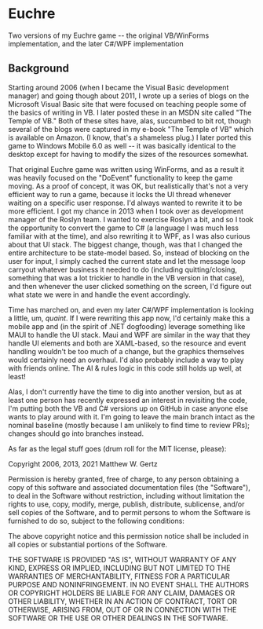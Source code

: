# Euchre
Two versions of my Euchre game -- the original VB/WinForms implementation, and the later C#/WPF implementation

## Background
Starting around 2006 (when I became the Visual Basic development manager) and going though about 2011, I wrote up a series of blogs on the Microsoft Visual Basic site that were focused on 
teaching people some of the basics of writing in VB.  I later posted these in an MSDN site called "The Temple of VB."  Both of these sites have,
alas, succumbed to bit rot, though several of the blogs were captured in my e-book "The Temple of VB" which is available on Amazon.  (I know,
that's a shameless plug.)  I later ported this game to Windows Mobile 6.0 as well -- it was basically identical to the desktop except for having to modify the sizes of the resources somewhat.

That original Euchre game was written using WinForms, and as a result it was heavily focused on the "DoEvent" functionality to keep the game moving.  As a proof of concept, 
it was OK, but realistically that's not a very efficient way to run a game, because it locks the UI thread whenever waiting on a specific user response. I'd always
wanted to rewrite it to be more efficient.  I got my chance in 2013 when I took over as development manager of the Roslyn team.  I wanted to exercise Roslyn a bit,
and so I took the opportunity to convert the game to C# (a language I was much less familiar with at the time), and also rewriting it to WPF, as I was also curious 
about that UI stack.  The biggest change, though, was that I changed the entire architecture to be state-model based.  So, instead of blocking on the user for input, 
I simply cached the current state and let the message loop carryout whatever business it needed to do (including quitting/closing, something that was a lot trickier to handle in 
the VB version in that case), and then whenever the user clicked something on the screen, I'd figure out what state we were in and handle the event accordingly.

Time has marched on, and even my later C#/WPF implementation is looking a little, um, _quaint_.  If I were rewriting this app now, I'd certainly make this a mobile app and (in the 
spirit of .NET dogfooding) leverage something like MAUI to handle the UI stack.  Maui and WPF are similar in the way that they handle UI elements and both are XAML-based, so the resource 
and event handling wouldn't be too much of a change, but the graphics themselves would certainly need an overhaul.  I'd also probably include a way to play with friends online.
The AI & rules logic in this code still holds up well, at least! 

Alas, I don't currently have the time to dig into another version, but as at least one person has recently expressed an interest in revisiting the code, I'm putting both the VB and C# versions
up on GitHub in case anyone else wants to play around with it.  I'm going to leave the main branch intact as the nominal baseline (mostly because I am unlikely to find time
to review PRs); changes should go into branches instead.

As far as the legal stuff goes (drum roll for the MIT license, please):

Copyright 2006, 2013, 2021 Matthew W. Gertz

Permission is hereby granted, free of charge, to any person obtaining a copy of this software and associated documentation files (the "Software"), to deal in the Software without restriction, including without limitation the rights to use, copy, modify, merge, publish, distribute, sublicense, and/or sell copies of the Software, and to permit persons to whom the Software is furnished to do so, subject to the following conditions:

The above copyright notice and this permission notice shall be included in all copies or substantial portions of the Software.

THE SOFTWARE IS PROVIDED "AS IS", WITHOUT WARRANTY OF ANY KIND, EXPRESS OR IMPLIED, INCLUDING BUT NOT LIMITED TO THE WARRANTIES OF MERCHANTABILITY, FITNESS FOR A PARTICULAR PURPOSE AND NONINFRINGEMENT. IN NO EVENT SHALL THE AUTHORS OR COPYRIGHT HOLDERS BE LIABLE FOR ANY CLAIM, DAMAGES OR OTHER LIABILITY, WHETHER IN AN ACTION OF CONTRACT, TORT OR OTHERWISE, ARISING FROM, OUT OF OR IN CONNECTION WITH THE SOFTWARE OR THE USE OR OTHER DEALINGS IN THE SOFTWARE.

